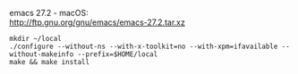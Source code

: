 emacs 27.2 - macOS:  
http://ftp.gnu.org/gnu/emacs/emacs-27.2.tar.xz  
```
mkdir ~/local  
./configure --without-ns --with-x-toolkit=no --with-xpm=ifavailable --without-makeinfo --prefix=$HOME/local  
make && make install
```
